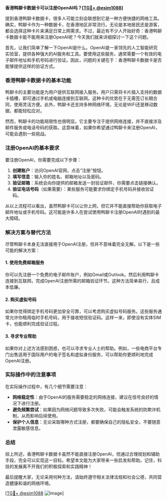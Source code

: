 **香港鸭聊卡数据卡可以注册OpenAI吗？[[TG💪+ @esim1088](https://t.me/s/esim1088)]**

提到香港鸭聊卡数据卡，很多人可能立刻会联想到它是一种方便快捷的网络工具。确实，鸭聊卡作为一种数据卡，在香港地区非常流行。无论是本地居民还是游客，都会选择这种卡片来满足日常上网需求。不过，最近有不少人开始好奇：香港鸭聊卡数据卡能不能用来注册OpenAI呢？今天我们就来详细探讨一下这个问题。

首先，让我们简单了解一下OpenAI是什么。OpenAI是一家领先的人工智能研究实验室，提供各种强大的AI服务和工具。要使用这些服务，通常需要一个有效的电子邮件地址和手机号码进行验证。因此，问题的关键在于：香港鸭聊卡数据卡是否能够提供这样的验证方式。

### 香港鸭聊卡数据卡的基本功能

鸭聊卡的主要功能是为用户提供互联网接入服务。用户只需将卡片插入支持的数据卡插槽，即可通过手机或电脑连接到互联网。这种卡的优势在于无需签订长期合同，使用灵活方便。此外，鸭聊卡还支持多种网络环境，无论是WiFi还是移动数据，都能轻松应对。

然而，鸭聊卡的功能局限性也很明显。它主要专注于提供网络连接，并不直接涉及邮件服务或电话号码的获取。这意味着，如果你希望通过鸭聊卡来注册OpenAI，可能会遇到一些挑战。

### 注册OpenAI的基本要求

要注册OpenAI，你需要完成以下步骤：

1. **创建账户**：访问OpenAI官网，点击“注册”按钮。
2. **填写信息**：输入你的姓名、邮箱地址以及密码。
3. **验证邮箱**：系统会向你提供的邮箱发送一封验证邮件，你需要点击链接确认。
4. **验证电话号码**（如果需要）：某些服务可能要求你绑定手机号码并接收验证码。

从以上流程可以看出，虽然鸭聊卡可以让你上网，但它并不能直接帮助你获取电子邮件地址或手机号码。这可能是许多人在尝试使用鸭聊卡注册OpenAI时遇到的最大障碍。

### 解决方案与替代方法

尽管鸭聊卡本身无法直接用于OpenAI注册，但并不意味着完全无解。以下是一些可能的解决方案：

#### 1. 使用免费邮箱服务
你可以先注册一个免费的电子邮件账户，例如Gmail或Outlook。然后利用鸭聊卡连接到互联网，完成OpenAI注册所需的邮箱验证环节。这种方法简单易行，且成本低廉。

#### 2. 购买虚拟号码
如果你觉得绑定手机号码更加安全可靠，可以考虑购买虚拟号码服务。这些服务通常允许你租用临时手机号码，用于接收短信验证码。这样一来，即使没有实体SIM卡，也能顺利完成验证过程。

#### 3. 寻求专业帮助
如果你对上述方法感到困惑，也可以寻求专业人士的帮助。例如，一些电商平台专门出售适用于国际用户的电子签名和虚拟身份服务，可以帮助你更顺利地完成OpenAI注册。

### 实际操作中的注意事项

在实际操作过程中，有几个细节需要注意：

- **网络稳定性**：由于OpenAI的服务需要稳定的网络连接，建议在信号良好的情况下进行注册。
- **避免频繁尝试**：如果因为网络问题导致多次失败，可能会触发系统的防欺诈机制，从而影响后续使用。
- **保护个人信息**：无论采取哪种方式注册，都要确保自己的隐私安全，不要随意泄露敏感信息。

### 总结

综上所述，香港鸭聊卡数据卡虽然不能直接注册OpenAI，但通过合理规划和辅助手段，完全可以实现这一目标。希望本文能为大家带来一些启发和帮助。记住，科技的发展离不开我们的积极探索和实践精神！

最后提醒大家，无论采用何种方法，请始终遵守相关法律法规和社会公德，共同营造健康和谐的网络环境。

[[TG💪+ @esim1088](https://t.me/s/esim1088) ![Image](https://i.postimg.cc/4NQfJmqS/Snipaste-2025-05-13-00-14-12.png)]